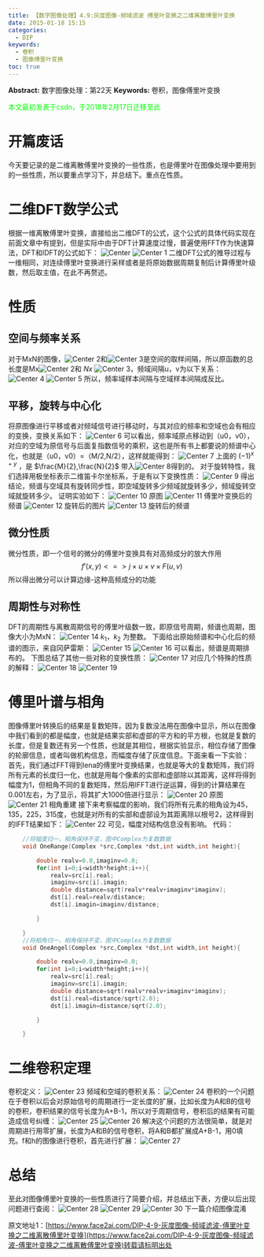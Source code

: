 ```yaml
---
title: 【数字图像处理】4.9:灰度图像-频域滤波 傅里叶变换之二维离散傅里叶变换
date: 2015-01-18 15:15
categories:
  - DIP
keywords:
  - 卷积
  - 图像傅里叶变换
toc: true
---
```

**Abstract:** 数字图像处理：第22天
**Keywords:** 卷积，图像傅里叶变换
<!--more-->
<font color="00FF00">本文最初发表于csdn，于2018年2月17日迁移至此</font>


# 开篇废话
今天要记录的是二维离散傅里叶变换的一些性质，也是傅里叶在图像处理中要用到的一些性质，所以要重点学习下，并总结下。重点在性质。

# 二维DFT数学公式
根据一维离散傅里叶变换，直接给出二维DFT的公式，这个公式的具体代码实现在前面文章中有提到，但是实际中由于DFT计算速度过慢，普遍使用FFT作为快速算法，DFT和IDFT的公式如下：
![Center][]
![Center 1][]
二维DFT公式的推导过程与一维相同，对连续傅里叶变换进行采样或者是将原始数据周期复制后计算傅里叶级数，然后取主值，在此不再赘述。

# 性质

## 空间与频率关系
对于MxN的图像，![Center 2][]和![Center 3][]是空间的取样间隔，所以原函数的总长度是Mx![Center 2][]和 $Nx$ ![Center 3][]，频域间隔u，v为以下关系：
![Center 4][]
![Center 5][]
所以，频率域样本间隔与空域样本间隔成反比。
## 平移，旋转与中心化
将原图像进行平移或者对频域信号进行移动时，与其对应的频率和空域也会有相应的变换，变换关系如下：
![Center 6][]
可以看出，频率域原点移动到（u0，v0），对应的空域为原信号与后面复指数信号的乘积，这也是所有书上都要说的频谱中心化，也就是（u0，v0）=（M/2,N/2），这样就能得到：
![Center 7][]
上面的 $(-1)^{x+y}$ ，是 $\frac{M}{2},\frac{N}{2}$ 带入![Center 8][]得到的。
对于旋转特性，我们选择用极坐标表示二维笛卡尔坐标系，于是有以下变换性质：
![Center 9][]
得出结论，频谱与空域具有旋转同步性，即空域旋转多少频域就旋转多少，频域旋转空域就旋转多少。
证明实验如下：
![Center 10][]
原图
![Center 11][]
傅里叶变换后的频谱
![Center 12][]
旋转后的图片
![Center 13][]
旋转后的频谱
## 微分性质
微分性质，即一个信号的微分的傅里叶变换具有对高频成分的放大作用
$$
f'(x,y)<=>j\times u\times v\times F(u,v)
$$
所以得出微分可以计算边缘-这种高频成分的功能

## 周期性与对称性
DFT的周期性与离散周期信号的傅里叶级数一致，即原信号周期，频谱也周期，图像大小为MxN：
![Center 14][]
$k_1，k_2$ 为整数。
下面给出原始频谱和中心化后的频谱的图示，来自冈萨雷斯：
![Center 15][]
![Center 16][]
可以看出，频谱是周期排布的。
下图总结了其他一些对称的变换性质：
![Center 17][]
对应几个特殊的性质的解释：
![Center 18][]
![Center 19][]
# 傅里叶谱与相角
图像傅里叶转换后的结果是复数矩阵，因为复数没法用在图像中显示，所以在图像中我们看到的都是幅度，也就是结果实部和虚部的平方和的平方根，也就是复数的长度，但是复数还有另一个性质，也就是其相位，根据实验显示，相位存储了图像的轮廓信息，或者叫做机构信息，而幅度存储了灰度信息。下面来看一下实验：
首先，我们通过FFT得到lena的傅里叶变换结果，也就是等大的复数矩阵，我们将所有元素的长度归一化，也就是用每个像素的实部和虚部除以其距离，这样将得到幅度为1，但相角不同的复数矩阵，然后用IFFT进行逆运算，得到的计算结果在0.001左右，为了显示，将其扩大1000倍进行显示：
![Center 20][]
原图
![Center 21][]
相角重建
接下来考察幅度的影响，我们将所有元素的相角设为45，135，225，315度，也就是对所有的实部和虚部设为其距离除以根号2，这样得到的IFFT结果如下：
![Center 22][]
可见，幅度对结构信息没有影响。
代码：
```c++
    //将幅度归一，相角保持不变，图中Complex为复数数据
    void OneRange(Complex *src,Complex *dst,int width,int height){

        double realv=0.0,imaginv=0.0;
        for(int i=0;i<width*height;i++){
            realv=src[i].real;
            imaginv=src[i].imagin;
            double distance=sqrt(realv*realv+imaginv*imaginv);
            dst[i].real=realv/distance;
            dst[i].imagin=imaginv/distance;

        }

    }
    //将相角归一，相角保持不变，图中Complex为复数数据
    void OneAngel(Complex *src,Complex *dst,int width,int height){

        double realv=0.0,imaginv=0.0;
        for(int i=0;i<width*height;i++){
            realv=src[i].real;
            imaginv=src[i].imagin;
            double distance=sqrt(realv*realv+imaginv*imaginv);
            dst[i].real=distance/sqrt(2.0);
            dst[i].imagin=distance/sqrt(2.0);

        }

    }
```
# 二维卷积定理
卷积定义：
![Center 23][]
频域和空域的卷积关系：
![Center 24][]
卷积的一个问题在于卷积以后会对原始信号的周期进行一定长度的扩展，比如长度为A和B的信号的卷积，卷积结果的信号长度为A+B-1，所以对于周期信号，卷积后的结果有可能造成信号纠缠：
![Center 25][]
![Center 26][]
解决这个问题的方法很简单，就是对周期进行用零扩展，长度为A和B的信号卷积，将A和B都扩展成A+B-1，用0填充。f和h的图像进行卷积，首先进行扩展：
![Center 27][]

# 总结
至此对图像傅里叶变换的一些性质进行了简要介绍，并总结出下表，方便以后出现问题进行查阅：
![Center 28][]
![Center 29][]
![Center 30][]
下一篇介绍图像混淆

[Center]: https://tony4ai-1251394096.cos.ap-hongkong.myqcloud.com/blog_images/DIP-4-9-灰度图像-频域滤波-傅里叶变换之二维离散傅里叶变换/20150118141144636.png
[Center 1]: https://tony4ai-1251394096.cos.ap-hongkong.myqcloud.com/blog_images/DIP-4-9-灰度图像-频域滤波-傅里叶变换之二维离散傅里叶变换/20150118141153013.png
[Center 2]: https://tony4ai-1251394096.cos.ap-hongkong.myqcloud.com/blog_images/DIP-4-9-灰度图像-频域滤波-傅里叶变换之二维离散傅里叶变换/20150118141702018.png
[Center 3]: https://tony4ai-1251394096.cos.ap-hongkong.myqcloud.com/blog_images/DIP-4-9-灰度图像-频域滤波-傅里叶变换之二维离散傅里叶变换/20150118141708336.png
[Center 4]: https://tony4ai-1251394096.cos.ap-hongkong.myqcloud.com/blog_images/DIP-4-9-灰度图像-频域滤波-傅里叶变换之二维离散傅里叶变换/20150118141527591.png
[Center 5]: https://tony4ai-1251394096.cos.ap-hongkong.myqcloud.com/blog_images/DIP-4-9-灰度图像-频域滤波-傅里叶变换之二维离散傅里叶变换/20150118141538168.png
[Center 6]: https://tony4ai-1251394096.cos.ap-hongkong.myqcloud.com/blog_images/DIP-4-9-灰度图像-频域滤波-傅里叶变换之二维离散傅里叶变换/20150118142253019.png
[Center 7]: https://tony4ai-1251394096.cos.ap-hongkong.myqcloud.com/blog_images/DIP-4-9-灰度图像-频域滤波-傅里叶变换之二维离散傅里叶变换/20150118142859713.png
[Center 8]: https://tony4ai-1251394096.cos.ap-hongkong.myqcloud.com/blog_images/DIP-4-9-灰度图像-频域滤波-傅里叶变换之二维离散傅里叶变换/20150118143112656.png
[Center 9]: https://tony4ai-1251394096.cos.ap-hongkong.myqcloud.com/blog_images/DIP-4-9-灰度图像-频域滤波-傅里叶变换之二维离散傅里叶变换/20150118143247234.png
[Center 10]: https://tony4ai-1251394096.cos.ap-hongkong.myqcloud.com/blog_images/DIP-4-9-灰度图像-频域滤波-傅里叶变换之二维离散傅里叶变换/20150118153044782.jpeg
[Center 11]: https://tony4ai-1251394096.cos.ap-hongkong.myqcloud.com/blog_images/DIP-4-9-灰度图像-频域滤波-傅里叶变换之二维离散傅里叶变换/20150118153040156.jpeg
[Center 12]: https://tony4ai-1251394096.cos.ap-hongkong.myqcloud.com/blog_images/DIP-4-9-灰度图像-频域滤波-傅里叶变换之二维离散傅里叶变换/20150118153136512.jpeg
[Center 13]: https://tony4ai-1251394096.cos.ap-hongkong.myqcloud.com/blog_images/DIP-4-9-灰度图像-频域滤波-傅里叶变换之二维离散傅里叶变换/20150118153135609.jpeg
[Center 14]: https://tony4ai-1251394096.cos.ap-hongkong.myqcloud.com/blog_images/DIP-4-9-灰度图像-频域滤波-傅里叶变换之二维离散傅里叶变换/20150118144104755.png
[Center 15]: https://tony4ai-1251394096.cos.ap-hongkong.myqcloud.com/blog_images/DIP-4-9-灰度图像-频域滤波-傅里叶变换之二维离散傅里叶变换/20150118144300820.png
[Center 16]: https://tony4ai-1251394096.cos.ap-hongkong.myqcloud.com/blog_images/DIP-4-9-灰度图像-频域滤波-傅里叶变换之二维离散傅里叶变换/20150118144312598.png
[Center 17]: https://tony4ai-1251394096.cos.ap-hongkong.myqcloud.com/blog_images/DIP-4-9-灰度图像-频域滤波-傅里叶变换之二维离散傅里叶变换/20150118145616983.png
[Center 18]: https://tony4ai-1251394096.cos.ap-hongkong.myqcloud.com/blog_images/DIP-4-9-灰度图像-频域滤波-傅里叶变换之二维离散傅里叶变换/20150118145713158.png
[Center 19]: https://tony4ai-1251394096.cos.ap-hongkong.myqcloud.com/blog_images/DIP-4-9-灰度图像-频域滤波-傅里叶变换之二维离散傅里叶变换/20150118145705437.png
[Center 20]: https://tony4ai-1251394096.cos.ap-hongkong.myqcloud.com/blog_images/DIP-4-9-灰度图像-频域滤波-傅里叶变换之二维离散傅里叶变换/20150118145038415.jpg
[Center 21]: https://tony4ai-1251394096.cos.ap-hongkong.myqcloud.com/blog_images/DIP-4-9-灰度图像-频域滤波-傅里叶变换之二维离散傅里叶变换/20150118145052736.jpg
[Center 22]: https://tony4ai-1251394096.cos.ap-hongkong.myqcloud.com/blog_images/DIP-4-9-灰度图像-频域滤波-傅里叶变换之二维离散傅里叶变换/20150118145311857.jpg
[Center 23]: https://tony4ai-1251394096.cos.ap-hongkong.myqcloud.com/blog_images/DIP-4-9-灰度图像-频域滤波-傅里叶变换之二维离散傅里叶变换/20150118145925203.png
[Center 24]: https://tony4ai-1251394096.cos.ap-hongkong.myqcloud.com/blog_images/DIP-4-9-灰度图像-频域滤波-傅里叶变换之二维离散傅里叶变换/20150118150010812.png
[Center 25]: https://tony4ai-1251394096.cos.ap-hongkong.myqcloud.com/blog_images/DIP-4-9-灰度图像-频域滤波-傅里叶变换之二维离散傅里叶变换/20150118150334345.png
[Center 26]: https://tony4ai-1251394096.cos.ap-hongkong.myqcloud.com/blog_images/DIP-4-9-灰度图像-频域滤波-傅里叶变换之二维离散傅里叶变换/20150118150347948.png
[Center 27]: https://tony4ai-1251394096.cos.ap-hongkong.myqcloud.com/blog_images/DIP-4-9-灰度图像-频域滤波-傅里叶变换之二维离散傅里叶变换/20150118150523748.png
[Center 28]: https://tony4ai-1251394096.cos.ap-hongkong.myqcloud.com/blog_images/DIP-4-9-灰度图像-频域滤波-傅里叶变换之二维离散傅里叶变换/20150118150823819.png
[Center 29]: https://tony4ai-1251394096.cos.ap-hongkong.myqcloud.com/blog_images/DIP-4-9-灰度图像-频域滤波-傅里叶变换之二维离散傅里叶变换/20150118150813406.png
[Center 30]: https://tony4ai-1251394096.cos.ap-hongkong.myqcloud.com/blog_images/DIP-4-9-灰度图像-频域滤波-傅里叶变换之二维离散傅里叶变换/20150118150847921.png





原文地址1：[https://www.face2ai.com/DIP-4-9-灰度图像-频域滤波-傅里叶变换之二维离散傅里叶变换](https://www.face2ai.com/DIP-4-9-灰度图像-频域滤波-傅里叶变换之二维离散傅里叶变换)转载请标明出处
